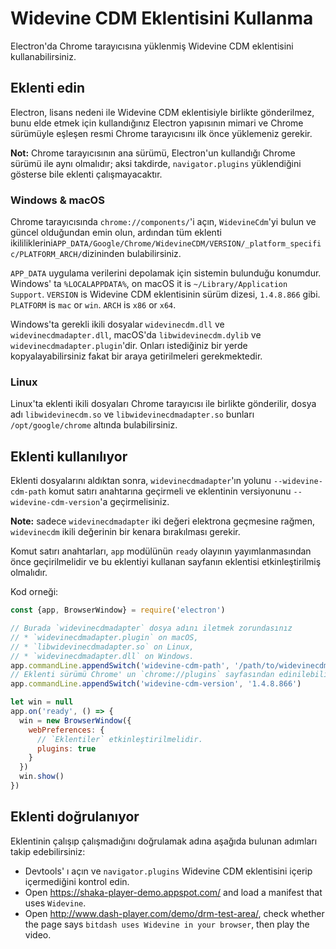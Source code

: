 # Widevine CDM Eklentisini Kullanma

Electron'da Chrome tarayıcısına yüklenmiş Widevine CDM eklentisini kullanabilirsiniz.

## Eklenti edin

Electron, lisans nedeni ile Widevine CDM eklentisiyle birlikte gönderilmez, bunu elde etmek için kullandığınız Electron yapısının mimari ve Chrome sürümüyle eşleşen resmi Chrome tarayıcısını ilk önce yüklemeniz gerekir.

**Not:** Chrome tarayıcısının ana sürümü, Electron'un kullandığı Chrome sürümü ile aynı olmalıdır; aksi takdirde, `navigator.plugins` yüklendiğini gösterse bile eklenti çalışmayacaktır.

### Windows & macOS

Chrome tarayıcısında `chrome://components/`'i açın, `WidevineCdm`'yi bulun ve güncel olduğundan emin olun, ardından tüm eklenti ikililiklerini`APP_DATA/Google/Chrome/WidevineCDM/VERSION/_platform_specific/PLATFORM_ARCH/`dizininden bulabilirsiniz.

`APP_DATA` uygulama verilerini depolamak için sistemin bulunduğu konumdur. Windows' ta `%LOCALAPPDATA%`, on macOS it is `~/Library/Application Support`. `VERSION` is Widevine CDM eklentisinin sürüm dizesi, `1.4.8.866` gibi. `PLATFORM` is `mac` or `win`. `ARCH` is `x86` or `x64`.

Windows'ta gerekli ikili dosyalar `widevinecdm.dll` ve `widevinecdmadapter.dll`, macOS'da `libwidevinecdm.dylib` ve `widevinecdmadapter.plugin`'dir. Onları istediğiniz bir yerde kopyalayabilirsiniz fakat bir araya getirilmeleri gerekmektedir.

### Linux

Linux'ta eklenti ikili dosyaları Chrome tarayıcısı ile birlikte gönderilir, dosya adı `libwidevinecdm.so` ve `libwidevinecdmadapter.so` bunları `/opt/google/chrome` altında bulabilirsiniz.

## Eklenti kullanılıyor

Eklenti dosyalarını aldıktan sonra, `widevinecdmadapter`'ın yolunu `--widevine-cdm-path` komut satırı anahtarına geçirmeli ve eklentinin versiyonunu `--widevine-cdm-version`'a geçirmelisiniz.

**Note:** sadece `widevinecdmadapter` iki değeri elektrona geçmesine rağmen, `widevinecdm` ikili değerinin bir kenara bırakılması gerekir.

Komut satırı anahtarları, `app` modülünün `ready` olayının yayımlanmasından önce geçirilmelidir ve bu eklentiyi kullanan sayfanın eklentisi etkinleştirilmiş olmalıdır.

Kod orneği:

```javascript
const {app, BrowserWindow} = require('electron')

// Burada `widevinecdmadapter` dosya adını iletmek zorundasınız
// * `widevinecdmadapter.plugin` on macOS,
// * `libwidevinecdmadapter.so` on Linux,
// * `widevinecdmadapter.dll` on Windows.
app.commandLine.appendSwitch('widevine-cdm-path', '/path/to/widevinecdmadapter.plugin')
// Eklenti sürümü Chrome' un `chrome://plugins` sayfasından edinilebilir.
app.commandLine.appendSwitch('widevine-cdm-version', '1.4.8.866')

let win = null
app.on('ready', () => {
  win = new BrowserWindow({
    webPreferences: {
      // `Eklentiler` etkinleştirilmelidir.
      plugins: true
    }
  })
  win.show()
})
```

## Eklenti doğrulanıyor

Eklentinin çalışıp çalışmadığını doğrulamak adına aşağıda bulunan adımları takip edebilirsiniz:

* Devtools' ı açın ve `navigator.plugins` Widevine CDM eklentisini içerip içermediğini kontrol edin.
* Open https://shaka-player-demo.appspot.com/ and load a manifest that uses `Widevine`.
* Open http://www.dash-player.com/demo/drm-test-area/, check whether the page says `bitdash uses Widevine in your browser`, then play the video.